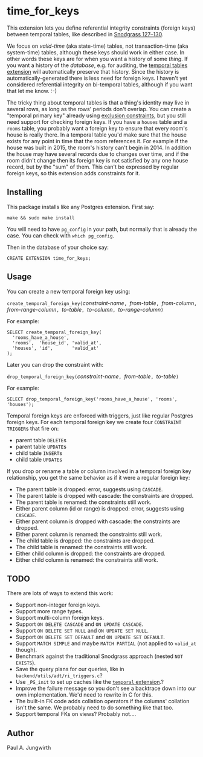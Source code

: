time\_for\_keys
===============

This extension lets you define referential integrity constraints (foreign keys)
between temporal tables,
like described in [Snodgrass 127&ndash;130](https://www2.cs.arizona.edu/~rts/publications.html).

We focus on *valid-time* (aka state-time) tables, not transaction-time (aka system-time) tables,
although these keys should work in either case.
In other words these keys are for when you want a history of some *thing*.
If you want a history of the *database*, e.g. for auditing,
the [temporal tables extension](https://pgxn.org/dist/temporal_tables/)
will automatically preserve that history.
Since the history is automatically-generated there is less need for foreign keys.
I haven't yet considered referential integrity on bi-temporal tables,
although if you want that let me know. :-)

The tricky thing about temporal tables is that a thing's identity may live in several rows,
as long as the rows' periods don't overlap.
You can create a "temporal primary key" already
using [exclusion constraints](https://www.postgresql.org/docs/current/static/rangetypes.html#RANGETYPES-CONSTRAINT),
but you still need support for checking foreign keys.
If you have a `houses` table and a `rooms` table,
you probably want a foreign key to ensure that every room's house is really there.
In a temporal table you'd make sure that the house exists
for any point in time that the room references it.
For example if the house was built in 2015,
the room's history can't begin in 2014.
In addition the house may have several records due to changes over time,
and if the room didn't change then its foreign key is not satisfied by any one house record,
but by the "sum" of them.
This can't be expressed by regular foreign keys,
so this extension adds constraints for it.


Installing
----------

This package installs like any Postgres extension. First say:

    make && sudo make install

You will need to have `pg_config` in your path,
but normally that is already the case.
You can check with `which pg_config`.

Then in the database of your choice say:

    CREATE EXTENSION time_for_keys;


Usage
-----

You can create a new temporal foreign key using:

`create_temporal_foreign_key(`*constraint-name*`, `*from-table*`, `*from-column*`, `*from-range-column*`, `*to-table*`, `*to-column*`, `*to-range-column*`)`

For example:

    SELECT create_temporal_foreign_key(
      'rooms_have_a_house',
      'rooms',  'house_id', 'valid_at',
      'houses', 'id',       'valid_at'
    );

Later you can drop the constraint with:

`drop_temporal_foreign_key(`*constraint-name*`, `*from-table*`, `*to-table*`)`

For example:

    SELECT drop_temporal_foreign_key('rooms_have_a_house', 'rooms', 'houses');

Temporal foreign keys are enforced with triggers,
just like regular Postgres foreign keys.
For each temporal foreign key we create four `CONSTRAINT TRIGGER`s that fire on:

  - parent table `DELETE`s
  - parent table `UPDATE`s
  - child table `INSERT`s
  - child table `UPDATE`s

If you drop or rename a table or column involved in a temporal foreign key relationship,
you get the same behavior as if it were a regular foreign key:

  - The parent table is dropped: error, suggests using `CASCADE`.
  - The parent table is dropped with cascade: the constraints are dropped.
  - The parent table is renamed: the constraints still work.
  - Either parent column (id or range) is dropped: error, suggests using `CASCADE`.
  - Either parent column is dropped with cascade: the constraints are dropped.
  - Either parent column is renamed: the constraints still work.
  - The child table is dropped: the constraints are dropped.
  - The child table is renamed: the constraints still work.
  - Either child column is dropped: the constraints are dropped.
  - Either child column is renamed: the constraints still work.


TODO
----

There are lots of ways to extend this work:

- Support non-integer foreign keys.
- Support more range types.
- Support multi-column foreign keys.
- Support `ON DELETE CASCADE` and `ON UPDATE CASCADE`.
- Support `ON DELETE SET NULL` and `ON UPDATE SET NULL`.
- Support `ON DELETE SET DEFAULT` and `ON UPDATE SET DEFAULT`.
- Support `MATCH SIMPLE` and maybe `MATCH PARTIAL` (not applied to `valid_at` though).
- Benchmark against the traditional Snodgrass approach (nested `NOT EXISTS`).
- Save the query plans for our queries, like in `backend/utils/adt/ri_triggers.c`?
- Use `_PG_init` to set up caches like the [`temporal` extension](https://github.com/arkhipov/temporal_tables).?
- Improve the failure message so you don't see a backtrace down into our own implementation. We'd need to rewrite in C for this.
- The built-in FK code adds collation operators if the columns' collation isn't the same. We probably need to do something like that too.
- Support temporal FKs on views? Probably not....


Author
------

Paul A. Jungwirth

